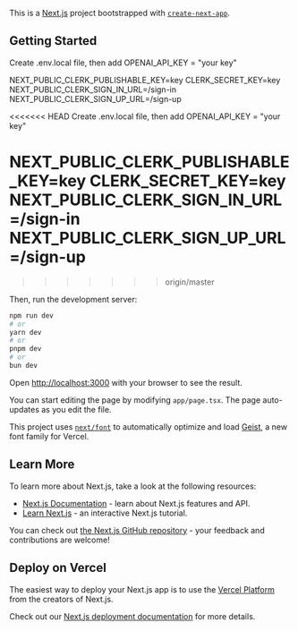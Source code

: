This is a [Next.js](https://nextjs.org) project bootstrapped with [`create-next-app`](https://nextjs.org/docs/app/api-reference/cli/create-next-app).

## Getting Started
Create .env.local file, then add 
OPENAI_API_KEY = "your key" 

NEXT_PUBLIC_CLERK_PUBLISHABLE_KEY=key
CLERK_SECRET_KEY=key
NEXT_PUBLIC_CLERK_SIGN_IN_URL=/sign-in
NEXT_PUBLIC_CLERK_SIGN_UP_URL=/sign-up

<<<<<<< HEAD
Create .env.local file, then add 
OPENAI_API_KEY = "your key" 

NEXT_PUBLIC_CLERK_PUBLISHABLE_KEY=key
CLERK_SECRET_KEY=key
NEXT_PUBLIC_CLERK_SIGN_IN_URL=/sign-in
NEXT_PUBLIC_CLERK_SIGN_UP_URL=/sign-up
=======
>>>>>>> origin/master

Then, run the development server:

```bash
npm run dev
# or
yarn dev
# or
pnpm dev
# or
bun dev
```

Open [http://localhost:3000](http://localhost:3000) with your browser to see the result.

You can start editing the page by modifying `app/page.tsx`. The page auto-updates as you edit the file.

This project uses [`next/font`](https://nextjs.org/docs/app/building-your-application/optimizing/fonts) to automatically optimize and load [Geist](https://vercel.com/font), a new font family for Vercel.

## Learn More

To learn more about Next.js, take a look at the following resources:

- [Next.js Documentation](https://nextjs.org/docs) - learn about Next.js features and API.
- [Learn Next.js](https://nextjs.org/learn) - an interactive Next.js tutorial.

You can check out [the Next.js GitHub repository](https://github.com/vercel/next.js) - your feedback and contributions are welcome!

## Deploy on Vercel

The easiest way to deploy your Next.js app is to use the [Vercel Platform](https://vercel.com/new?utm_medium=default-template&filter=next.js&utm_source=create-next-app&utm_campaign=create-next-app-readme) from the creators of Next.js.

Check out our [Next.js deployment documentation](https://nextjs.org/docs/app/building-your-application/deploying) for more details.
